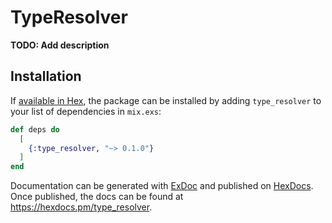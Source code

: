 # TypeResolver

**TODO: Add description**

## Installation

If [available in Hex](https://hex.pm/docs/publish), the package can be installed
by adding `type_resolver` to your list of dependencies in `mix.exs`:

```elixir
def deps do
  [
    {:type_resolver, "~> 0.1.0"}
  ]
end
```

Documentation can be generated with [ExDoc](https://github.com/elixir-lang/ex_doc)
and published on [HexDocs](https://hexdocs.pm). Once published, the docs can
be found at <https://hexdocs.pm/type_resolver>.
